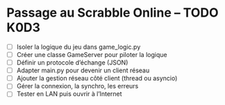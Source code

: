 # Passage au Scrabble Online – TODO K0D3

- [ ] Isoler la logique du jeu dans game_logic.py
- [ ] Créer une classe GameServer pour piloter la logique
- [ ] Définir un protocole d’échange (JSON)
- [ ] Adapter main.py pour devenir un client réseau
- [ ] Ajouter la gestion réseau côté client (thread ou asyncio)
- [ ] Gérer la connexion, la synchro, les erreurs
- [ ] Tester en LAN puis ouvrir à l’Internet